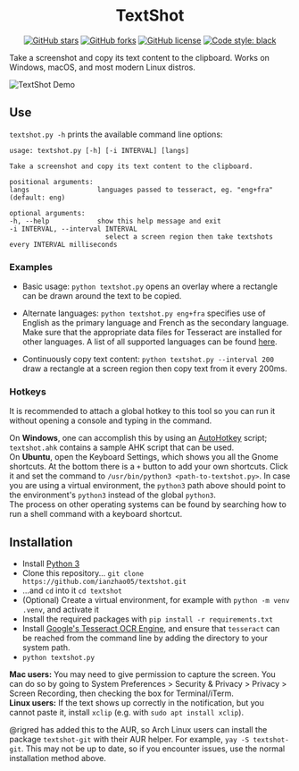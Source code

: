 <h1 align="center">TextShot</h1>

<div align="center">
<a href="https://github.com/ianzhao05/textshot/stargazers"><img alt="GitHub stars" src="https://img.shields.io/github/stars/ianzhao05/textshot"></a>
<a href="https://github.com/ianzhao05/textshot/network"><img alt="GitHub forks" src="https://img.shields.io/github/forks/ianzhao05/textshot"></a>
<a href="https://github.com/ianzhao05/textshot/blob/master/LICENSE.txt"><img alt="GitHub license" src="https://img.shields.io/github/license/ianzhao05/textshot"></a>
<a href="https://github.com/psf/black"><img alt="Code style: black" src="https://img.shields.io/badge/code%20style-black-000000.svg"></a>
</div>

Take a screenshot and copy its text content to the clipboard. Works on Windows, macOS, and most modern Linux distros.

![TextShot Demo](https://i.imgur.com/Z0Ng13S.gif)

## Use

`textshot.py -h` prints the available command line options:

    usage: textshot.py [-h] [-i INTERVAL] [langs]

    Take a screenshot and copy its text content to the clipboard.

    positional arguments:
    langs                 languages passed to tesseract, eg. "eng+fra" (default: eng)

    optional arguments:
    -h, --help            show this help message and exit
    -i INTERVAL, --interval INTERVAL
                            select a screen region then take textshots every INTERVAL milliseconds

### Examples

- Basic usage: `python textshot.py` opens an overlay where a rectangle can be drawn around the text to be copied.

- Alternate languages: `python textshot.py eng+fra` specifies use of English as the primary language and French as the secondary language. Make sure that the appropriate data files for Tesseract are installed for other languages. A list of all supported languages can be found [here](https://github.com/tesseract-ocr/tesseract/blob/master/doc/tesseract.1.asc#languages-and-scripts).

- Continuously copy text content: `python textshot.py --interval 200` draw a rectangle at a screen region then copy text from it every 200ms.

### Hotkeys

It is recommended to attach a global hotkey to this tool so you can run it without opening a console and typing in the command.

On **Windows**, one can accomplish this by using an [AutoHotkey](https://www.autohotkey.com/) script; `textshot.ahk` contains a sample AHK script that can be used.  
On **Ubuntu**, open the Keyboard Settings, which shows you all the Gnome shortcuts. At the bottom there is a `+` button to add your own shortcuts. Click it and set the command to `/usr/bin/python3 <path-to-textshot.py>`. In case you are using a virtual environment, the `python3` path above should point to the environment's `python3` instead of the global `python3`.  
The process on other operating systems can be found by searching how to run a shell command with a keyboard shortcut.

## Installation

- Install [Python 3](https://www.python.org/downloads/)
- Clone this repository... `git clone https://github.com/ianzhao05/textshot.git`
- ...and `cd` into it `cd textshot`
- (Optional) Create a virtual environment, for example with `python -m venv .venv`, and activate it
- Install the required packages with `pip install -r requirements.txt`
- Install [Google's Tesseract OCR Engine](https://github.com/tesseract-ocr/tesseract), and ensure that `tesseract` can be reached from the command line by adding the directory to your system path.
- `python textshot.py`

**Mac users:** You may need to give permission to capture the screen. You can do so by going to System Preferences > Security & Privacy > Privacy > Screen Recording, then checking the box for Terminal/iTerm.  
**Linux users:** If the text shows up correctly in the notification, but you cannot paste it, install `xclip` (e.g. with `sudo apt install xclip`).

@rigred has added this to the AUR, so Arch Linux users can install the package `textshot-git` with their AUR helper. For example, `yay -S textshot-git`. This may not be up to date, so if you encounter issues, use the normal installation method above.
